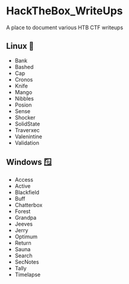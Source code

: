 # HackTheBox_WriteUps

A place to document various HTB CTF writeups

## Linux 🐧

- Bank
- Bashed
- Cap
- Cronos
- Knife
- Mango
- Nibbles
- Posion
- Sense
- Shocker
- SolidState
- Traverxec
- Valenintine
- Validation

## Windows 🪟

- Access
- Active
- Blackfield
- Buff
- Chatterbox
- Forest
- Grandpa
- Jeeves
- Jerry
- Optimum
- Return
- Sauna
- Search
- SecNotes
- Tally
- Timelapse
